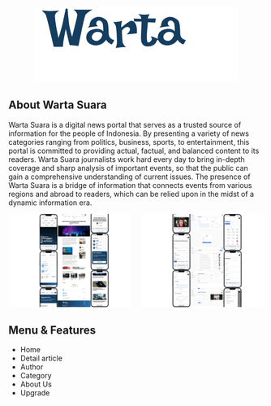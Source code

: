 <p align="center"><a href="https://nelaanjani.vercel.app/" target="_blank"><img src="public\assets\images\logos\logo-11.png" width="400"></a></p>


## About Warta Suara

Warta Suara is a digital news portal that serves as a trusted source of information for the people of Indonesia. By presenting a variety of news categories ranging from politics, business, sports, to entertainment, this portal is committed to providing actual, factual, and balanced content to its readers. Warta Suara journalists work hard every day to bring in-depth coverage and sharp analysis of important events, so that the public can gain a comprehensive understanding of current issues. The presence of Warta Suara is a bridge of information that connects events from various regions and abroad to readers, which can be relied upon in the midst of a dynamic information era.

<div style="display: flex; justify-content: center; gap: 20px;">
  <a href="" target="_blank">
    <img src="doc_portalberita/preview.png" width="400">
  </a>
  <a href="" target="_blank">
    <img src="doc_portalberita/preview-admin.png" width="400">
  </a>
</div>




## Menu & Features
- Home
- Detail article
- Author
- Category
- About Us
- Upgrade


<!-- ## Screenshot Warta Suara -->

<!-- ### Website

- home <img src="doc_portalberita\WEB\web-home.png" width="400">
- article <img src="doc_portalberita\WEB\web-article.png" width="400">
- category <img src="doc_portalberita\WEB\web-category.png" width="400">
- about <img src="doc_portalberita\WEB\web-about.png" width="400">
- author <img src="doc_portalberita\WEB\web-author.png" width="400">
- upgrade <img src="doc_portalberita\WEB\web-upgrade.png" width="400">

| Halaman    | Pratinjau |
|------------|-----------|
| **Home**      | <img src="doc_portalberita/WEB/web-home.png" width="300"> |
| **Article**   | <img src="doc_portalberita/WEB/web-article.png" width="300"> |
| **Category**  | <img src="doc_portalberita/WEB/web-category.png" width="300"> |
| **About**     | <img src="doc_portalberita/WEB/web-about.png" width="300"> |
| **Author**    | <img src="doc_portalberita/WEB/web-author.png" width="300"> |
| **Upgrade**   | <img src="doc_portalberita/WEB/web-upgrade.png" width="300"> |


### Mobile -->
<!-- ##  -->
